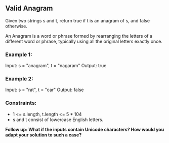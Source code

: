## Valid Anagram
Given two strings s and t, return true if t is an anagram of s, and false otherwise.

An Anagram is a word or phrase formed by rearranging the letters of a different word or phrase, typically using all the original letters exactly once.
 

### Example 1:
Input: s = "anagram", t = "nagaram"
Output: true

### Example 2:
Input: s = "rat", t = "car"
Output: false
 

### Constraints:
- 1 <= s.length, t.length <= 5 * 104
- s and t consist of lowercase English letters.
 

**Follow up: What if the inputs contain Unicode characters? How would you adapt your solution to such a case?**